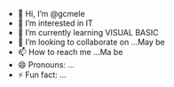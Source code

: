 - 👋 Hi, I’m @gcmele
- 👀 I’m interested in IT
- 🌱 I’m currently learning VISUAL BASIC
- 💞️ I’m looking to collaborate on ...May be
- 📫 How to reach me ...Ma be
- 😄 Pronouns: ...
- ⚡ Fun fact: ...

<!---
gcmele/gcmele is a ✨ special ✨ repository because its `README.md` (this file) appears on your GitHub profile.
You can click the Preview link to take a look at your changes.
--->
